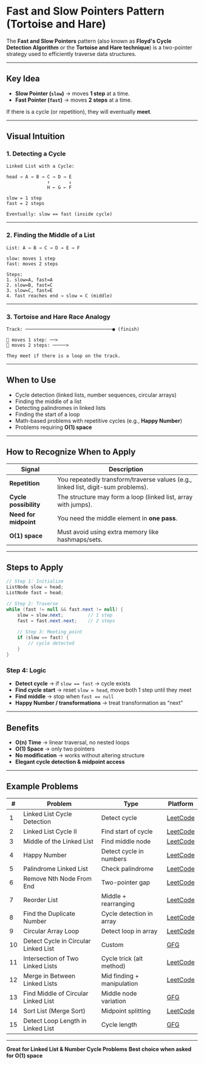 
# Fast and Slow Pointers Pattern (Tortoise and Hare)

The **Fast and Slow Pointers** pattern (also known as **Floyd's Cycle Detection Algorithm** or the **Tortoise and Hare technique**) is a two-pointer strategy used to efficiently traverse data structures.

---

## Key Idea

* **Slow Pointer (`slow`)** → moves **1 step** at a time.
* **Fast Pointer (`fast`)** → moves **2 steps** at a time.

If there is a cycle (or repetition), they will eventually **meet**.

---

## Visual Intuition

### 1. Detecting a Cycle

```
Linked List with a Cycle:

head → A → B → C → D → E
               ↑       ↓
               H ← G ← F

slow = 1 step  
fast = 2 steps  

Eventually: slow == fast (inside cycle)
```

---

### 2. Finding the Middle of a List

```
List: A → B → C → D → E → F

slow: moves 1 step
fast: moves 2 steps

Steps:
1. slow=A, fast=A
2. slow=B, fast=C
3. slow=C, fast=E
4. fast reaches end → slow = C (middle)
```

---

### 3. Tortoise and Hare Race Analogy 

```
Track: ────────────────────────────────● (finish)

🐢 moves 1 step: ──>
🐇 moves 2 steps: ─────>

They meet if there is a loop on the track.
```

---

## When to Use

* Cycle detection (linked lists, number sequences, circular arrays)
* Finding the middle of a list
* Detecting palindromes in linked lists
* Finding the start of a loop
* Math-based problems with repetitive cycles (e.g., **Happy Number**)
* Problems requiring **O(1) space**

---

## How to Recognize When to Apply

| Signal                | Description                                                                       |
| --------------------- | --------------------------------------------------------------------------------- |
| **Repetition**        | You repeatedly transform/traverse values (e.g., linked list, digit-sum problems). |
| **Cycle possibility** | The structure may form a loop (linked list, array with jumps).                    |
| **Need for midpoint** | You need the middle element in **one pass**.                                      |
| **O(1) space**        | Must avoid using extra memory like hashmaps/sets.                                 |

---

## Steps to Apply

```java
// Step 1: Initialize
ListNode slow = head;
ListNode fast = head;

// Step 2: Traverse
while (fast != null && fast.next != null) {
    slow = slow.next;         // 1 step
    fast = fast.next.next;    // 2 steps
    
    // Step 3: Meeting point
    if (slow == fast) {
        // cycle detected
    }
}
```

### Step 4: Logic

* **Detect cycle** → if `slow == fast` → cycle exists
* **Find cycle start** → reset `slow = head`, move both 1 step until they meet
* **Find middle** → stop when `fast == null`
* **Happy Number / transformations** → treat transformation as “next”

---

## Benefits

* **O(n) Time** → linear traversal, no nested loops
* **O(1) Space** → only two pointers
* **No modification** → works without altering structure
* **Elegant cycle detection & midpoint access**

---

## Example Problems

| #  | Problem                              | Type                       | Platform                                                                        |
| -- | ------------------------------------ | -------------------------- | ------------------------------------------------------------------------------- |
| 1  | Linked List Cycle Detection          | Detect cycle               | [LeetCode](https://leetcode.com/problems/linked-list-cycle/)                    |
| 2  | Linked List Cycle II                 | Find start of cycle        | [LeetCode](https://leetcode.com/problems/linked-list-cycle-ii/)                 |
| 3  | Middle of the Linked List            | Find middle node           | [LeetCode](https://leetcode.com/problems/middle-of-the-linked-list/)            |
| 4  | Happy Number                         | Detect cycle in numbers    | [LeetCode](https://leetcode.com/problems/happy-number/)                         |
| 5  | Palindrome Linked List               | Check palindrome           | [LeetCode](https://leetcode.com/problems/palindrome-linked-list/)               |
| 6  | Remove Nth Node From End             | Two-pointer gap            | [LeetCode](https://leetcode.com/problems/remove-nth-node-from-end-of-list/)     |
| 7  | Reorder List                         | Middle + rearranging       | [LeetCode](https://leetcode.com/problems/reorder-list/)                         |
| 8  | Find the Duplicate Number            | Cycle detection in array   | [LeetCode](https://leetcode.com/problems/find-the-duplicate-number/)            |
| 9  | Circular Array Loop                  | Detect loop in array       | [LeetCode](https://leetcode.com/problems/circular-array-loop/)                  |
| 10 | Detect Cycle in Circular Linked List | Custom                     | [GFG](https://www.geeksforgeeks.org/detect-loop-in-a-linked-list/)              |
| 11 | Intersection of Two Linked Lists     | Cycle trick (alt method)   | [LeetCode](https://leetcode.com/problems/intersection-of-two-linked-lists/)     |
| 12 | Merge in Between Linked Lists        | Mid finding + manipulation | [LeetCode](https://leetcode.com/problems/merge-in-between-linked-lists/)        |
| 13 | Find Middle of Circular Linked List  | Middle node variation      | [GFG](https://www.geeksforgeeks.org/find-the-middle-of-a-circular-linked-list/) |
| 14 | Sort List (Merge Sort)               | Midpoint splitting         | [LeetCode](https://leetcode.com/problems/sort-list/)                            |
| 15 | Detect Loop Length in Linked List    | Cycle length               | [GFG](https://www.geeksforgeeks.org/find-length-of-loop-in-linked-list/)        |

---

**Great for Linked List & Number Cycle Problems**
**Best choice when asked for O(1) space**
